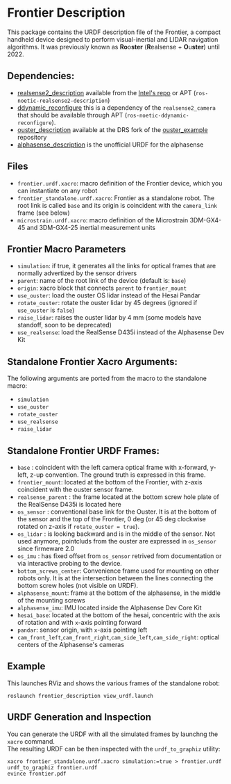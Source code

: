 # Frontier Description
This package contains the URDF description file of the Frontier, a compact
handheld device designed to perform visual-inertial and LIDAR navigation algorithms.
It was previously known as **Ro**o**ster** (**R**ealsense + **O**u**ster**) until 2022.

## Dependencies:
 - [realsense2_description](https://github.com/IntelRealSense/realsense-ros/tree/development/realsense2_description) available from the  [Intel's repo](https://github.com/IntelRealSense/realsense-ros) or APT (`ros-noetic-realsense2-description`) 
 - [ddynamic_reconfigure](https://github.com/pal-robotics/ddynamic_reconfigure) this is a dependency of the `realsense2_camera` that should be available through APT (`ros-noetic-ddynamic-reconfigure`).
 - [ouster_description](https://github.com/ori-drs/ouster_example/tree/create-ouster-description/ouster_description) available at the DRS fork of the [ouster_example](https://github.com/ori-drs/ouster_example) repository
 - [alphasense_description](https://github.com/ori-drs/alphasense_description) is the unofficial URDF for the alphasense

## Files
 - `frontier.urdf.xacro`: macro definition of the Frontier device, which you can instantiate on any robot
 - `frontier_standalone.urdf.xacro`: Frontier as a standalone robot. The root link is called `base` and its origin
   is coincident with the `camera_link` frame (see below)
 - `microstrain.urdf.xacro`: macro definition of the Microstrain 3DM-GX4-45 and 3DM-GX4-25 inertial measurement units

## Frontier Macro Parameters
 - `simulation`: if true, it generates all the links for optical frames that are normally advertized by the sensor drivers
 - `parent`: name of the root link of the device (default is: `base`)
 - `origin`: xacro block that connects `parent` to `frontier_mount`
 - `use_ouster`: load the ouster OS lidar instead of the Hesai Pandar
 - `rotate_ouster`: rotate the ouster lidar by 45 degrees (ignored if `use_ouster` is `false`)
 - `raise_lidar`: raises the ouster lidar by 4 mm (some models have standoff, soon to be deprecated)
 - `use_realsense`: load the RealSense D435i instead of the Alphasense Dev Kit

## Standalone Frontier Xacro Arguments:
The following arguments are ported from the macro to the standalone macro:
 - `simulation`
 - `use_ouster`
 - `rotate_ouster`
 - `use_realsense`
 - `raise_lidar`

## Standalone  Frontier URDF Frames:
 - `base` : coincident with the left camera optical frame with x-forward, y-left, z-up convention. The ground truth is expressed in this frame.
 - `frontier_mount`: located at the bottom of the Frontier, with z-axis coincident with the ouster sensor frame.
 - `realsense_parent` : the frame located at the bottom screw hole plate of the RealSense D435i is located here
 - `os_sensor` : conventional base link for the Ouster. 
                  It is at the bottom of the sensor and the top of the Frontier, 0 deg (or 45 deg clockwise rotated on z-axis if `rotate_ouster = true`).
 - `os_lidar` : is looking backward and is in the middle of the sensor. Not used anymore, pointcluds from the ouster are expressed in `os_sensor` since firmeware 2.0
 - `os_imu` : has fixed offset from `os_sensor` retrived from documentation or via interactive probing to the device.
 - `bottom_screws_center`: Convenience frame used for mounting on other robots only.
                           It is at the intersection between the lines connecting the bottom screw holes (not visible on URDF).
 - `alphasense_mount`: frame at the bottom of the alphasense, in the middle of the mounting screws
 - `alphasense_imu`: IMU located inside the Alphasense Dev Core Kit
 - `hesai_base`: located at the bottom of the hesai, concentric with the axis of rotation and with `x`-axis pointing forward
 - `pandar`: sensor origin, with `x`-axis pointing left
 - `cam_front_left`,`cam_front_right`,`cam_side_left`,`cam_side_right`: optical centers of the Alphasense's cameras
                           

## Example
This launches RViz and shows the various frames of the standalone robot:
```
roslaunch frontier_description view_urdf.launch
```
## URDF Generation and Inspection
You can generate the URDF with all the simulated frames by launchng the `xacro` command.  
The resulting URDF can be then inspected with the `urdf_to_graphiz` utility:
```
xacro frontier_standalone.urdf.xacro simulation:=true > frontier.urdf
urdf_to_graphiz frontier.urdf
evince frontier.pdf
```
